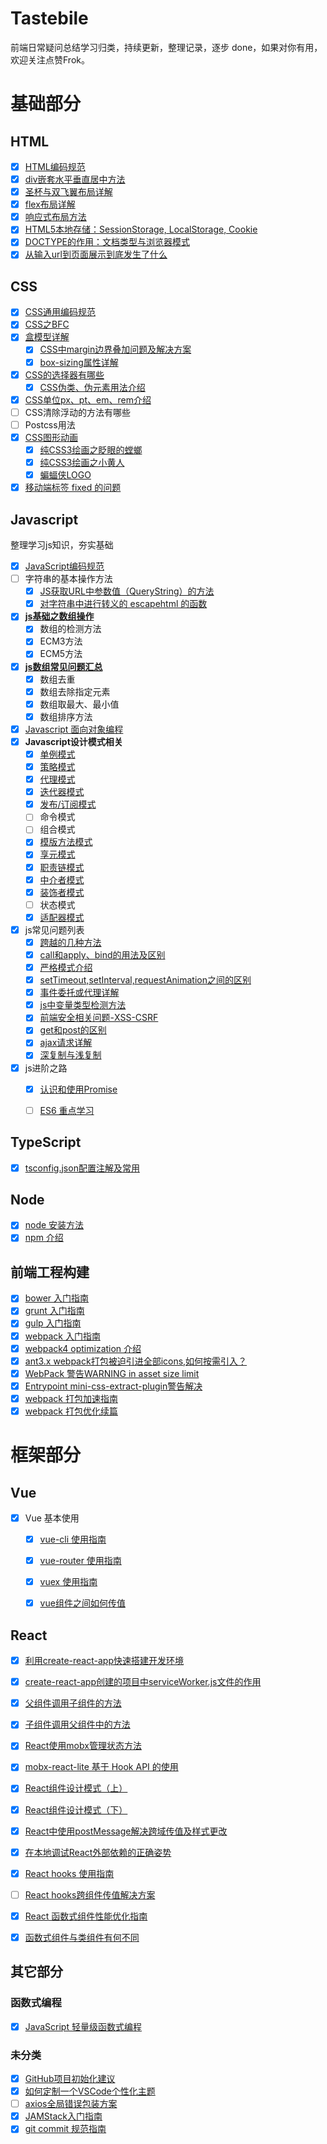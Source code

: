# Tastebile

前端日常疑问总结学习归类，持续更新，整理记录，逐步 done，如果对你有用，欢迎关注点赞Frok。

# 基础部分

## HTML
- [x] [HTML编码规范](https://github.com/zyj1022/FE-spec/blob/master/html-style-guide.md)
- [x] [div嵌套水平垂直居中方法](./html/div-center-middle/README.md)
- [x] [圣杯与双飞翼布局详解](./html/the-holy-grail/README.md)
- [x] [flex布局详解](./html/flex-layout/)
- [x] [响应式布局方法](./html/response.md)
- [x] [HTML5本地存储：SessionStorage, LocalStorage, Cookie](.html/session-local-cookie.md)
- [x] [DOCTYPE的作用：文档类型与浏览器模式](./html/doctype.md)
- [x] [从输入url到页面展示到底发生了什么](./html/url-end.md)

## CSS

- [x] [CSS通用编码规范](https://github.com/zyj1022/FE-spec/blob/master/css-style-guide.md)
- [x] [CSS之BFC](./css/bfc/README.md)
- [x] [盒模型详解](./css/css-box-model.md)
	- [x] [CSS中margin边界叠加问题及解决方案](./css/margin-margin/)
	- [x] [box-sizing属性详解](./css/css-box-model.md)
- [x] [CSS的选择器有哪些](./css/css-selectors.md)
	- [x] [CSS伪类、伪元素用法介绍](./css/css-selectors.md)
- [x] [CSS单位px、pt、em、rem介绍](./css/px-em-rem/)
- [ ] CSS清除浮动的方法有哪些
- [ ] Postcss用法
- [x] [CSS图形动画](./css/pretty/css-shape.md)
	- [x] [纯CSS3绘画之眨眼的螳螂](./css/pretty/css-grasshopper.html)
	- [x] [纯CSS3绘画之小黄人](./css/pretty/css-minion.html)
	- [x] [蝙蝠侠LOGO](./css/pretty/css-batman-logo.md)
- [x] [移动端标签 fixed 的问题](https://www.imeetyou.net/post/2017/html-safari-fixed.html)

## Javascript

整理学习js知识，夯实基础

- [x] [JavaScript编码规范](https://github.com/zyj1022/FE-spec/blob/master/javascript-style-guide.md)
- [ ] 字符串的基本操作方法
	- [x] [JS获取URL中参数值（QueryString）的方法](./javascript/base/str-querystring.md)
	- [x] [对字符串中进行转义的 escapehtml 的函数](./javascript/base/str-escapehtml.md)
- [x] [**js基础之数组操作**](./javascript/base/array-base.md)
	- [x] 数组的检测方法
	- [x] ECM3方法
	- [x] ECM5方法
- [x] [**js数组常见问题汇总**](./javascript/base/array-issue.md)
	- [x] 数组去重
	- [x] 数组去除指定元素
	- [x] 数组取最大、最小值
	- [x] 数组排序方法
- [x] [Javascript 面向对象编程](./javascript/js-oop.md)
- [x] **Javascript设计模式相关**
	- [x] [单例模式](https://www.imeetyou.net/post/2017/js-dp-singleton.html)
	- [x] [策略模式](https://www.imeetyou.net/post/2017/js-dp-proxy.html)
	- [x] [代理模式](https://www.imeetyou.net/post/2017/js-dp-strategy.html)
	- [x] [迭代器模式](https://www.imeetyou.net/post/2017/js-dp-iterator.html)
	- [x] [发布/订阅模式](https://www.imeetyou.net/post/2017/js-dp-publish-subscribe.html)
	- [ ] 命令模式
	- [ ] 组合模式
	- [x] [模版方法模式](https://www.imeetyou.net/post/2017/js-dp-template.html)
	- [x] [享元模式](https://www.imeetyou.net/post/2017/js-dp-flyweight.html)
	- [x] [职责链模式](./javascript/design-patterns/chain-of-responsibility/)
	- [x] [中介者模式](https://www.imeetyou.net/post/2017/js-dp-mediator.html)
	- [x] [装饰者模式](https://www.imeetyou.net/post/2017/js-dp-decorator.html)
	- [ ] 状态模式
	- [x] [适配器模式](https://www.imeetyou.net/post/2017/js-dp-adapter.html)
- [x] js常见问题列表
	- [x] [跨越的几种方法](./javascript/base/cross-document.md)
	- [x] [call和apply、bind的用法及区别](./javascript/base/call-apply-bind.md)
	- [x] [严格模式介绍](./javascript/base/use-strict.md)
	- [x] [setTimeout,setInterval,requestAnimation之间的区别](./javascript/base/)
	- [x] [事件委托或代理详解](./javascript/base/event-delegation.md)
	- [x] [js中变量类型检测方法](./javascript/base/var-type.md)
	- [x] [前端安全相关问题-XSS-CSRF](./javascript/js-xss-csrf.md)
	- [x] [get和post的区别](./javascript/base/get-post.md)
	- [x] [ajax请求详解](./javascript/base/ajax.md)
	- [x] [深复制与浅复制](./javascript/base/clone.md)
- [x] js进阶之路
	- [x] [认识和使用Promise](./javascript/upgrade/promise.md)
	- [ ] [ES6 重点学习](././javascript/es6/es6-hard.md)


## TypeScript

- [x] [tsconfig.json配置注解及常用](./typescript/tsconfig-json.md)

## Node

- [x] [node 安装方法](https://github.com/zyj1022/FE-build/blob/master/node.md)
- [x] [npm 介绍](https://github.com/zyj1022/FE-build/blob/master/npm.md)

## 前端工程构建

- [x] [bower 入门指南](https://github.com/zyj1022/FE-build/blob/master/bower.md)
- [x] [grunt 入门指南](https://github.com/zyj1022/FE-build/blob/master/grunt.md)
- [x] [gulp 入门指南](https://github.com/zyj1022/FE-build/blob/master/gulp.md)
- [x] [webpack 入门指南](https://github.com/zyj1022/FE-build/blob/master/webpack.md)
- [x] [webpack4 optimization 介绍](./packaging/webpack4-optimization.md)
- [x] [ant3.x webpack打包被迫引进全部icons,如何按需引入？](./packaging/webpack-ant3x-import.md)
- [x] [WebPack 警告WARNING in asset size limit](./packaging/webpack-size-limit.md)
- [x] [Entrypoint mini-css-extract-plugin警告解决](./packaging/mini-css-extract-plugin.md)
- [x] [webpack 打包加速指南](./packaging/webpack-build-faster.md)
- [x] [webpack 打包优化续篇](./packaging/webpack-build-faster2.md)

# 框架部分

## Vue

- [x] Vue 基本使用
	- [x] [vue-cli 使用指南](./vue/vue-cli.md)
	- [x] [vue-router 使用指南](./vue/vue-router.md)
	- [x] [vuex 使用指南](./vue/vuex.md)
	- [x] [vue组件之间如何传值](./vue/vue-props-emit.md)


## React

- [x] [利用create-react-app快速搭建开发环境](./react/create-react-app.md)
- [x] [create-react-app创建的项目中serviceWorker.js文件的作用](./react/serviceWorker.md)
- [x] [父组件调用子组件的方法](./react/react-parent-to-child.md)
- [x] [子组件调用父组件中的方法](./react/react-child-to-parent.md)
- [x] [React使用mobx管理状态方法](./react/mobx-mobx-react.md)
- [x] [mobx-react-lite 基于 Hook API 的使用](./react/mobx-react-lite-hook.md)
- [x] [React组件设计模式（上）](./react/react-patterns-1.md)
- [x] [React组件设计模式（下）](./react/react-patterns-2.md)
- [x] [React中使用postMessage解决跨域传值及样式更改](./react/react-postMessage.md)
- [x] [在本地调试React外部依赖的正确姿势](./react/react-local-link.md)
- [x] [React hooks 使用指南](./react/react-hooks-base.md)
- [ ] [React hooks跨组件传值解决方案](./react/react-hooks-value.md)
- [x] [React 函数式组件性能优化指南](./react/reac-function-optimize.md)
- [x] [函数式组件与类组件有何不同](./react/react-funciton-class.md)


## 其它部分

### 函数式编程

- [x] [JavaScript 轻量级函数式编程](https://github.com/ikcamp/Functional-Light-JS)

### 未分类

- [x] [GitHub项目初始化建议](./other/github-readme.md)
- [x] [如何定制一个VSCode个性化主题](./other/vscode-theme.md)
- [ ] [axios全局错误包装方案](./other/axios-err.md)
- [x] [JAMStack入门指南](./other/jamstack.md)
- [x] [git commit 规范指南](./other/git-commit-guide.md)